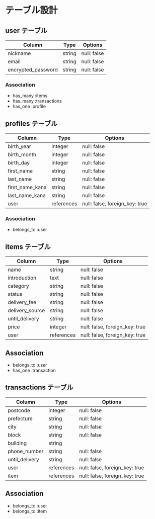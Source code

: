 # テーブル設計

## user テーブル

| Column             | Type   | Options     |
| ------------------ | ------ | ----------- |
| nickname           | string | null: false |
| email              | string | null: false |
| encrypted_password | string | null: false |

### Association
- has_many :items
- has_many :transactions
- has_one :profile

## profiles テーブル

| Column          | Type       | Options                        |
| --------------- | ---------- | ------------------------------ |
| birth_year      | integer    | null: false                    |
| birth_month     | integer    | null: false                    |
| birth_day       | integer    | null: false                    |
| first_name      | string     | null: false                    |
| last_name       | string     | null: false                    |
| first_name_kana | string     | null: false                    |
| last_name_kana  | string     | null: false                    |
| user            | references | null: false, foreign_key: true |

### Association
- belongs_to :user

## items テーブル

| Column          | Type       | Options                        |
| --------------- | ---------- | ------------------------------ |
| name            | string     | null: false                    |
| introduction    | text       | null: false                    |
| category        | string     | null: false                    |
| status          | string     | null: false                    |
| delivery_fee    | string     | null: false                    |
| delivery_source | string     | null: false                    |
| until_delivery  | string     | null: false                    |
| price           | integer    | null: false, foreign_key: true |
| user            | references | null: false, foreign_key: true |

## Association
- belongs_to :user
- has_one :transaction

## transactions テーブル

| Column         | Type       | Options                        |
| -------------- | ---------- | ------------------------------ |
| postcode       | integer    | null: false                    |
| prefecture     | string     | null: false                    |
| city           | string     | null: false                    |
| block          | string     | null: false                    |
| building       | string     |                                |
| phone_number   | string     | null: false                    |
| until_delivery | string     | null: false                    |
| user           | references | null: false, foreign_key: true |
| item           | references | null: false, foreign_key: true |

## Association
- belongs_to :user
- belongs_to :item
